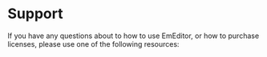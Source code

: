 # Support

If you have any questions about to how to use EmEditor, or how to purchase
licenses, please use one of the following resources:
